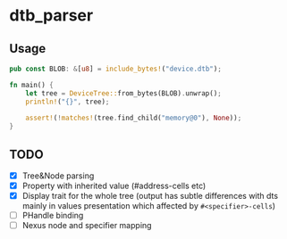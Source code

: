 # dtb_parser


## Usage

```rust
pub const BLOB: &[u8] = include_bytes!("device.dtb");

fn main() {
    let tree = DeviceTree::from_bytes(BLOB).unwrap();
    println!("{}", tree);
    
    assert!(!matches!(tree.find_child("memory@0"), None));
}
```

## TODO
- [x] Tree&Node parsing
- [x] Property with inherited value (#address-cells etc)
- [x] Display trait for the whole tree (output has subtle differences with dts mainly in values presentation which affected by `#<specifier>-cells`)
- [ ] PHandle binding
- [ ] Nexus node and specifier mapping